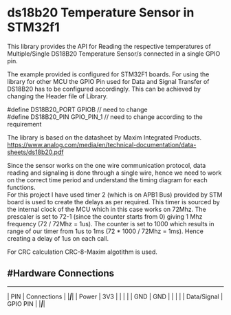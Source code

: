 # ds18b20 Temperature Sensor in STM32f1

This library provides the API for Reading the respective temperatures of Multiple/Single DS18B20 Temperature Sensor/s connected in a single GPIO pin.

The example provided is configured for STM32F1 boards. For using the library for other MCU the GPIO Pin used for Data and Signal Transfer of DS18B20 has to be configured accordingly.
This can be achieved by changing the Header file of Library.

#define DS18B20_PORT GPIOB   		// need to change                                                                                                                                                                                                         
#define DS18B20_PIN GPIO_PIN_1      // need to change according to the requirement 

The library is based on the datasheet by Maxim Integrated Products. https://www.analog.com/media/en/technical-documentation/data-sheets/ds18b20.pdf 

Since the sensor works on the one wire communication protocol, data reading and signaling is done through a single wire, hence we need to work on the correct time period and understand the timing diagram for each functions.  
For this project I have used timer 2 (which is on APB1 Bus) provided by STM board is used to create the delays as per required. This timer is sourced by the internal clock of the MCU which in this case works on 72Mhz. The prescaler is set to 72-1 (since the counter starts from 0) giving 1 Mhz frequency (72 / 72Mhz = 1us). The counter is set to 1000 which results in range of our timer from 1us to 1ms (72 * 1000 / 72Mhz = 1ms). Hence creating a delay of 1us on each call.


For CRC calculation CRC-8-Maxim algotithm is used.


#Hardware Connections 
---------------------------------
_________________________________
|   PIN         | Connections   |
|_______________|_______________|
|   Power       |   3V3         |
|               |               |
|   GND         |   GND         |
|               |               |
|   Data/Signal |   GPIO PIN    |
|_______________|_______________|



